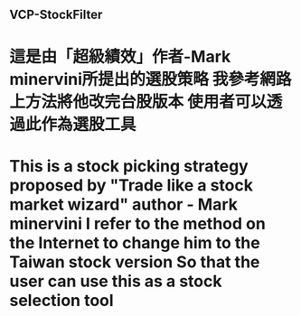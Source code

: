 ## VCP-StockFilter

# 這是由「超級績效」作者-Mark minervini所提出的選股策略 我參考網路上方法將他改完台股版本 使用者可以透過此作為選股工具 
# This is a stock picking strategy proposed by "Trade like a stock market wizard" author - Mark minervini I refer to the method on the Internet to change him to the Taiwan stock version So that the user can use this as a stock selection tool
